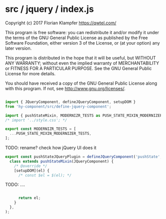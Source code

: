 # src / jquery / index.js
Copyright (c) 2017 Florian Klampfer <https://qwtel.com/>

This program is free software: you can redistribute it and/or modify
it under the terms of the GNU General Public License as published by
the Free Software Foundation, either version 3 of the License, or
(at your option) any later version.

This program is distributed in the hope that it will be useful,
but WITHOUT ANY WARRANTY; without even the implied warranty of
MERCHANTABILITY or FITNESS FOR A PARTICULAR PURPOSE.  See the
GNU General Public License for more details.

You should have received a copy of the GNU General Public License
along with this program.  If not, see <http://www.gnu.org/licenses/>.


```js

import { JQueryComponent, defineJQueryComponent, setupDOM }
from 'hy-component/src/define-jquery-component';

import { pushStateMixin, MODERNIZR_TESTS as PUSH_STATE_MIXIN_MODERNIZER_TESTS } from '../mixin';
/* import '../style.css'; */

export const MODERNIZR_TESTS = [
  ...PUSH_STATE_MIXIN_MODERNIZER_TESTS,
];
```

TODO: rename? check how jQuery UI does it


```js
export const pushStateJQueryPlugin = defineJQueryComponent('pushState',
  class extends pushStateMixin(JQueryComponent) {
    /* @override */
    [setupDOM](el) {
      /* const $el = $(el); */
```

TODO: ....


```js

      return el;
    }
  },
);
```


